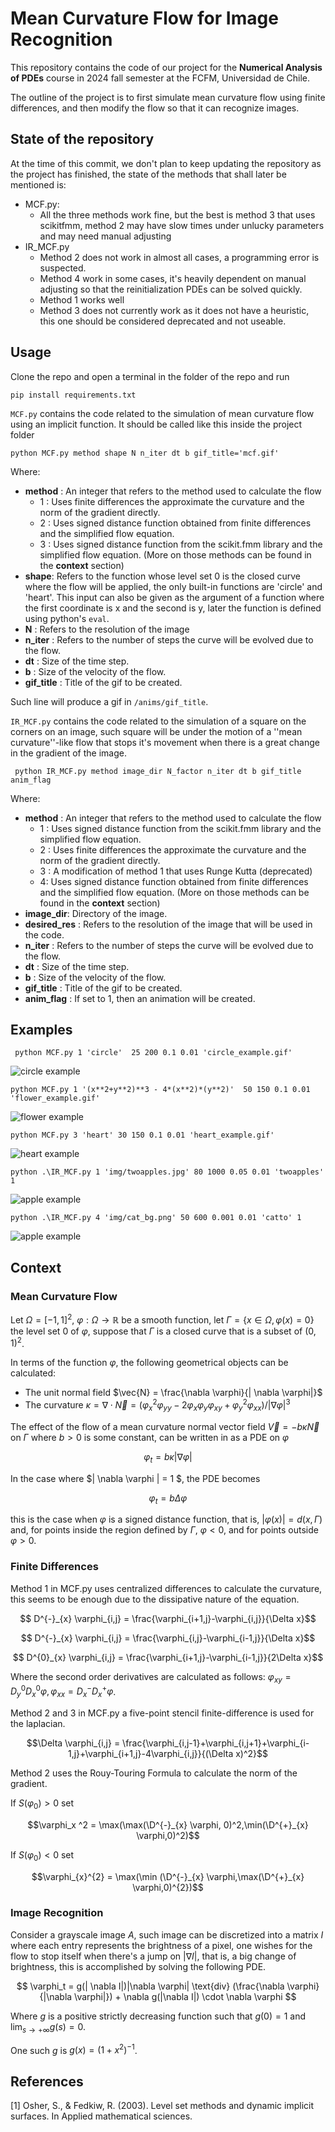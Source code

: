 # Mean Curvature Flow for Image Recognition

This repository contains the code of our project for the **Numerical Analysis of PDEs** course in 2024 fall semester at the FCFM, Universidad de Chile.

The outline of the project is to first simulate mean curvature flow using finite differences, and then modify the flow so that it can recognize images.

## State of the repository

At the time of this commit, we don't plan to keep updating the repository as the project has finished, the state of the methods that shall later be mentioned is:
- MCF.py:
  - All the three methods work fine, but the best is method 3 that uses scikitfmm, method 2 may have slow times under unlucky parameters and may need manual adjusting
- IR_MCF.py
  - Method 2 does not work in almost all cases, a programming error is suspected.
  - Method 4 work in some cases, it's heavily dependent on manual adjusting so that the reinitialization PDEs can be solved quickly.
  - Method 1 works well
  - Method 3 does not currently work as it does not have a heuristic, this one should be considered deprecated and not useable.
## Usage

Clone the repo and open a terminal in the folder of the repo and run 

`pip install requirements.txt`

 ``MCF.py`` contains the code related to the simulation of mean curvature flow using an implicit function.
It should be called like this inside the project folder 

` python MCF.py method shape N n_iter dt b gif_title='mcf.gif' `

Where:
- **method** : An integer that refers to the method used to calculate the flow
  - 1 : Uses finite differences the approximate the curvature and the norm of the gradient directly.
  - 2 : Uses signed distance function obtained from finite differences and the simplified flow equation.
  - 3 : Uses signed distance function from the scikit.fmm library and the simplified flow equation.
    (More on those methods can be found in the **context** section)
- **shape**: Refers to the function whose level set 0 is the closed curve where the flow will be applied, the only built-in functions are 'circle' and 'heart'. This input can also be given as the argument of a function where the first coordinate is x and the second is y, later the function is defined using python's `eval`.
- **N** : Refers to the resolution of the image
- **n_iter** : Refers to the number of steps the curve will be evolved due to the flow.
- **dt** : Size of the time step.
- **b** : Size of the velocity of the flow.
- **gif_title** : Title of the gif to be created.

Such line will produce a gif in `/anims/gif_title`.

``IR_MCF.py`` contains the code related to the simulation of a square on the corners on an image, such square will be under the motion of a ''mean curvature''-like flow that stops it's movement when there is a great change in the gradient of the image.

`` python IR_MCF.py method image_dir N_factor n_iter dt b gif_title anim_flag``

Where:
- **method** : An integer that refers to the method used to calculate the flow
  - 1 : Uses signed distance function from the scikit.fmm library and the simplified flow equation.
  - 2 : Uses finite differences the approximate the curvature and the norm of the gradient directly.
  - 3 : A modification of method 1 that uses Runge Kutta (deprecated)
  - 4: Uses signed distance function obtained from finite differences and the simplified flow equation.
    (More on those methods can be found in the **context** section)
- **image_dir**: Directory of the image.
- **desired_res** : Refers to the resolution of the image that will be used in the code. 
- **n_iter** : Refers to the number of steps the curve will be evolved due to the flow.
- **dt** : Size of the time step.
- **b** : Size of the velocity of the flow.
- **gif_title** : Title of the gif to be created.
- **anim_flag** : If set to 1, then an animation will be created.
## Examples

` python MCF.py 1 'circle'  25 200 0.1 0.01 'circle_example.gif'`

![circle example](/anims/circle_example.gif)

`python MCF.py 1 '(x**2+y**2)**3 - 4*(x**2)*(y**2)'  50 150 0.1 0.01 'flower_example.gif'`

![flower example](/anims/flower_example_met2.gif)

`python MCF.py 3 'heart' 30 150 0.1 0.01 'heart_example.gif'`

![heart example](/anims/heart_example.gif)


`python .\IR_MCF.py 1 'img/twoapples.jpg' 80 1000 0.05 0.01 'twoapples' 1`

![apple example](/anims/twoapples_met1_res80_iter1000_dt0.05_b0.01_eef.gif)

`python .\IR_MCF.py 4 'img/cat_bg.png' 50 600 0.001 0.01 'catto' 1`

![apple example](/anims/catto_met4_res50_iter600_dt0.001_b0.01.gif)


## Context

### Mean Curvature Flow

Let $\Omega = [-1,1]^2$, $\varphi: \Omega \to \mathbb{R}$ be a smooth function, let $`\Gamma = \{ x \in \Omega, \varphi(x) = 0 \}`$ the level set $0$ of $\varphi$, suppose that $\Gamma$ is a closed curve that is a subset of $(0,1)^2$.

In terms of the function $\varphi$, the following geometrical objects can be calculated:
- The unit normal field $\vec{N} = \frac{\nabla \varphi}{| \nabla \varphi|}$
- The curvature $\kappa = \nabla \cdot \vec{N} =  (\varphi_x^2 \varphi_{yy} - 2\varphi_x\varphi_y \varphi_{xy}+\varphi_y^2\varphi_{xx} )/|\nabla \varphi|^3$

The effect of the flow of a mean curvature normal vector field $\vec{V} = -b\kappa \vec{N}$ on $\Gamma$ where $b > 0$ is some constant, can be written in as a PDE on $\varphi$

$$
  \varphi_t = b\kappa | \nabla \varphi | 
$$

In the case where $| \nabla \varphi | = 1 $, the PDE becomes

$$
  \varphi_t = b \Delta \varphi
$$

this is the case when $\varphi$ is a signed distance function, that is, $|\varphi(x)| = d(x, \Gamma)$ and, for points inside the region defined by $\Gamma$, $\varphi < 0$, and for points outside $\varphi > 0$.

### Finite Differences

Method 1 in MCF.py uses centralized differences to calculate the curvature, this seems to be enough due to the dissipative nature of the equation.


```math
  D^{-}_{x} \varphi_{i,j} = \frac{\varphi_{i+1,j}-\varphi_{i,j}}{\Delta x}
```

```math
  D^{-}_{x} \varphi_{i,j} = \frac{\varphi_{i,j}-\varphi_{i-1,j}}{\Delta x}
```

```math
  D^{0}_{x} \varphi_{i,j} = \frac{\varphi_{i+1,j}-\varphi_{i-1,j}}{2\Delta x}
```

Where the second order derivatives are calculated as follows: $\varphi_{xy} = D^0_y D^0_x \varphi, \varphi_{xx} =D^-_x D^+_x \varphi$. 

Method 2 and 3 in MCF.py a five-point stencil finite-difference is used for the laplacian.
```math
\Delta \varphi_{i,j} = \frac{\varphi_{i,j-1}+\varphi_{i,j+1}+\varphi_{i-1,j}+\varphi_{i+1,j}-4\varphi_{i,j}}{(\Delta x)^2}
```

Method 2 uses the Rouy-Touring Formula to calculate the norm of the gradient.

If $S(\varphi_0) > 0$ set 
```math
\varphi_x ^2 = \max(\max(\D^{-}_{x} \varphi, 0)^2,\min(\D^{+}_{x} \varphi,0)^2)
```

If $S(\varphi_{0})<0$ set 
```math
\varphi_{x}^{2} = \max(\min (\D^{-}_{x} \varphi,\max(\D^{+}_{x} \varphi,0)^{2})
```

### Image Recognition

Consider a grayscale image $A$, such image can be discretized into a matrix $I$ where each entry represents the brightness of a pixel, one wishes for the flow to stop itself when there's a jump on $|\nabla I|$, that is, a big change of brightness, this is accomplished by solving the following PDE.

$$
\varphi_t = g(| \nabla I|)|\nabla \varphi|  \text{div} (\frac{\nabla \varphi}{|\nabla \varphi|}) + \nabla g(|\nabla I|) \cdot \nabla \varphi
$$

Where $g$ is a positive strictly decreasing function such that $g(0) = 1$ and $\lim_{s \to + \infty}g(s) = 0$.

One such $g$ is $g(x) = (1+x^2)^{-1}$.



## References

[1] Osher, S., & Fedkiw, R. (2003). Level set methods and dynamic implicit surfaces. In Applied mathematical sciences. 